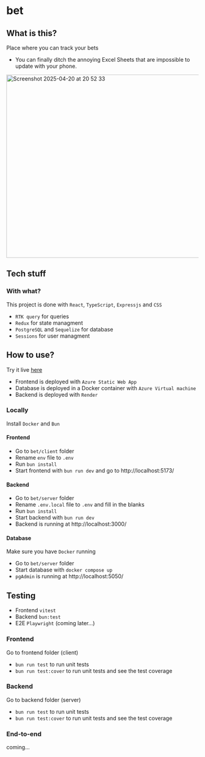 # bet

## What is this?

Place where you can track your bets
- You can finally ditch the annoying Excel Sheets that are impossible to update with your phone.
<img alt="Screenshot 2025-04-20 at 20 52 33" src="https://github.com/user-attachments/assets/b6250091-7780-448f-a185-9ee59491a8aa" width="1412" height='480' />

## Tech stuff

### With what?

This project is done with `React`, `TypeScript`, `Expressjs` and `CSS`
- `RTK query` for queries
- `Redux` for state managment
- `PostgreSQL` and `Sequelize` for database
- `Sessions` for user managment

## How to use?
Try it live <a href='https://blue-mud-099cac403.6.azurestaticapps.net/'>here</a>
- Frontend is deployed with `Azure Static Web App`
- Database is deployed in a Docker container with `Azure Virtual machine`
- Backend is deployed with `Render`

### Locally
Install `Docker` and `Bun`
#### Frontend
- Go to `bet/client` folder
- Rename `env` file to `.env`
- Run `bun install`
- Start frontend with `bun run dev` and go to http://localhost:5173/
#### Backend
- Go to `bet/server` folder
- Rename `.env.local` file to `.env` and fill in the blanks
- Run `bun install`
- Start backend with `bun run dev`
- Backend is running at http://localhost:3000/
#### Database
Make sure you have `Docker` running
- Go to `bet/server` folder
- Start database with `docker compose up`
- `pgAdmin` is running at http://localhost:5050/



## Testing
- Frontend `vitest`
- Backend `bun:test`
- E2E `Playwright` (coming later...)

### Frontend
Go to frontend folder (client)
- `bun run test` to run unit tests
- `bun run test:cover` to run unit tests and see the test coverage

### Backend
Go to backend folder (server)
- `bun run test` to run unit tests
- `bun run test:cover` to run unit tests and see the test coverage

### End-to-end
coming...
